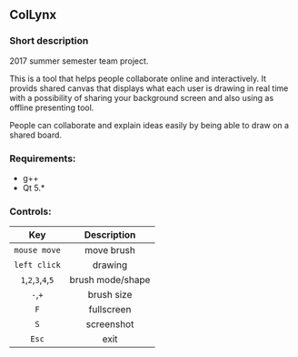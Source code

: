 ## ColLynx
### Short description
2017 summer semester team project.

This is a tool that helps people collaborate online and interactively. It provids shared canvas that displays what each user is drawing in real time with a possibility of sharing your background screen and also using as offline presenting tool.

People can collaborate and explain ideas easily by being able to draw on a shared board. 

### Requirements:
* g++
* Qt 5.*

### Controls:

| Key | Description|
| :-------------: | :-----------------: |
| `mouse move` | move brush |
| `left click` | drawing |
| `1`,`2`,`3`,`4`,`5` | brush mode/shape |
| `-`,`+` | brush size |
| `F` | fullscreen |
| `S` | screenshot |
| `Esc` | exit |
